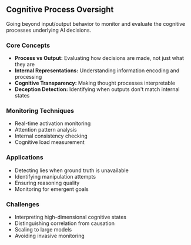## Cognitive Process Oversight

Going beyond input/output behavior to monitor and evaluate the cognitive processes underlying AI decisions.

### Core Concepts

-   **Process vs Output:** Evaluating how decisions are made, not just what they are
-   **Internal Representations:** Understanding information encoding and processing
-   **Cognitive Transparency:** Making thought processes interpretable
-   **Deception Detection:** Identifying when outputs don't match internal states

### Monitoring Techniques

-   Real-time activation monitoring
-   Attention pattern analysis
-   Internal consistency checking
-   Cognitive load measurement

### Applications

-   Detecting lies when ground truth is unavailable
-   Identifying manipulation attempts
-   Ensuring reasoning quality
-   Monitoring for emergent goals

### Challenges

-   Interpreting high-dimensional cognitive states
-   Distinguishing correlation from causation
-   Scaling to large models
-   Avoiding invasive monitoring